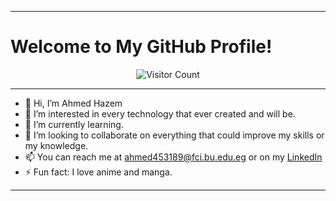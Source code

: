 
---
# Welcome to My GitHub Profile!
<div align="center">
  
![Visitor Count](https://profile-counter.glitch.me/ahmed-hazem-1/count.svg)
  
</div>

---



- 👋 Hi, I’m Ahmed Hazem
- 👀 I’m interested in every technology that ever created and will be.
- 🌱 I’m currently learning.
- 💞️ I’m looking to collaborate on everything that could improve my skills or my knowledge.
- 📫 You can reach me at ahmed453189@fci.bu.edu.eg or on my [LinkedIn](http://www.linkedin.com/in/ahmed-hazem-elabady-9a904924b)
- ⚡ Fun fact: I love anime and manga.

---
